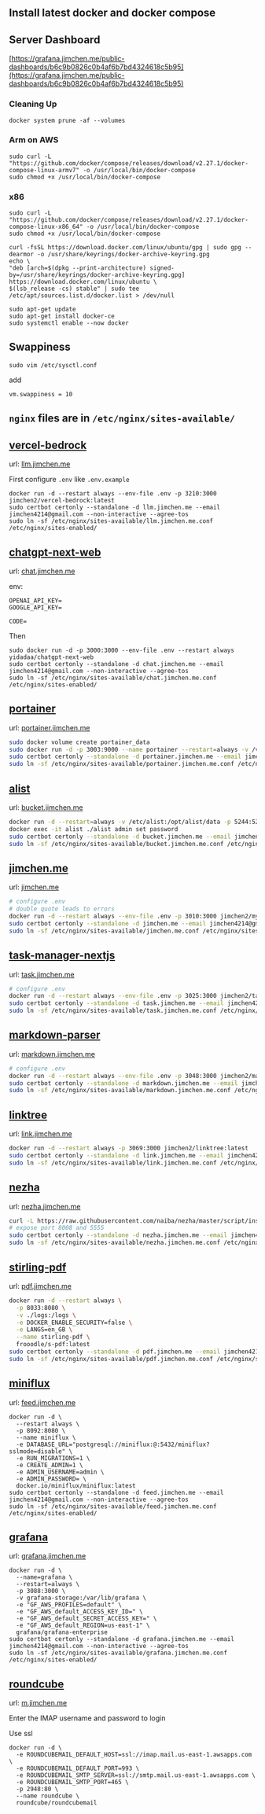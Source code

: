 ## Install latest docker and docker compose

## Server Dashboard

[https://grafana.jimchen.me/public-dashboards/b6c9b0826c0b4af6b7bd4324618c5b95](https://grafana.jimchen.me/public-dashboards/b6c9b0826c0b4af6b7bd4324618c5b95)

### Cleaning Up

```
docker system prune -af --volumes
```

### Arm on AWS

```
sudo curl -L "https://github.com/docker/compose/releases/download/v2.27.1/docker-compose-linux-armv7" -o /usr/local/bin/docker-compose
sudo chmod +x /usr/local/bin/docker-compose
```

### x86

```
sudo curl -L "https://github.com/docker/compose/releases/download/v2.27.1/docker-compose-linux-x86_64" -o /usr/local/bin/docker-compose
sudo chmod +x /usr/local/bin/docker-compose
```

```
curl -fsSL https://download.docker.com/linux/ubuntu/gpg | sudo gpg --dearmor -o /usr/share/keyrings/docker-archive-keyring.gpg
echo \
"deb [arch=$(dpkg --print-architecture) signed-by=/usr/share/keyrings/docker-archive-keyring.gpg] https://download.docker.com/linux/ubuntu \
$(lsb_release -cs) stable" | sudo tee /etc/apt/sources.list.d/docker.list > /dev/null

sudo apt-get update
sudo apt-get install docker-ce
sudo systemctl enable --now docker
```

## Swappiness

```
sudo vim /etc/sysctl.conf
```

add

```
vm.swappiness = 10
```

## `nginx` files are in `/etc/nginx/sites-available/`

## [vercel-bedrock](https://github.com/jimchen2/vercel-bedrock)

url: [llm.jimchen.me](https://llm.jimchen.me)

First configure `.env` like `.env.example`

```
docker run -d --restart always --env-file .env -p 3210:3000 jimchen2/vercel-bedrock:latest
sudo certbot certonly --standalone -d llm.jimchen.me --email jimchen4214@gmail.com --non-interactive --agree-tos
sudo ln -sf /etc/nginx/sites-available/llm.jimchen.me.conf /etc/nginx/sites-enabled/
```

## [chatgpt-next-web](https://github.com/ChatGPTNextWeb/ChatGPT-Next-Web)

url: [chat.jimchen.me](https://chat.jimchen.me)

env:

```
OPENAI_API_KEY=
GOOGLE_API_KEY=

CODE=
```

Then

```
sudo docker run -d -p 3000:3000 --env-file .env --restart always yidadaa/chatgpt-next-web
sudo certbot certonly --standalone -d chat.jimchen.me --email jimchen4214@gmail.com --non-interactive --agree-tos
sudo ln -sf /etc/nginx/sites-available/chat.jimchen.me.conf /etc/nginx/sites-enabled/
```

## [portainer](https://github.com/portainer/portainer)

url: [portainer.jimchen.me](https://portainer.jimchen.me)

```sh
sudo docker volume create portainer_data
sudo docker run -d -p 3003:9000 --name portainer --restart=always -v /var/run/docker.sock:/var/run/docker.sock -v portainer_data:/data portainer/portainer-ce:latest
sudo certbot certonly --standalone -d portainer.jimchen.me --email jimchen4214@gmail.com --non-interactive --agree-tos
sudo ln -sf /etc/nginx/sites-available/portainer.jimchen.me.conf /etc/nginx/sites-enabled/
```

## [alist](https://github.com/alist-org/alist)

url: [bucket.jimchen.me](https://bucket.jimchen.me)

```sh
docker run -d --restart=always -v /etc/alist:/opt/alist/data -p 5244:5244 -e PUID=0 -e PGID=0 -e UMASK=022 --name="alist" xhofe/alist:latest
docker exec -it alist ./alist admin set password
sudo certbot certonly --standalone -d bucket.jimchen.me --email jimchen4214@gmail.com --non-interactive --agree-tos
sudo ln -sf /etc/nginx/sites-available/bucket.jimchen.me.conf /etc/nginx/sites-enabled/
```

## [jimchen.me](https://github.com/jimchen2/My-Website-New)

url: [jimchen.me](https://jimchen.me)

```bash
# configure .env
# double quote leads to errors
docker run -d --restart always --env-file .env -p 3010:3000 jimchen2/my-website:latest
sudo certbot certonly --standalone -d jimchen.me --email jimchen4214@gmail.com --non-interactive --agree-tos
sudo ln -sf /etc/nginx/sites-available/jimchen.me.conf /etc/nginx/sites-enabled/
```

## [task-manager-nextjs](https://github.com/jimchen2/task-manager-nextjs)

url: [task.jimchen.me](https://task.jimchen.me)

```bash
# configure .env
docker run -d --restart always --env-file .env -p 3025:3000 jimchen2/task-manager-nextjs:latest
sudo certbot certonly --standalone -d task.jimchen.me --email jimchen4214@gmail.com --non-interactive --agree-tos
sudo ln -sf /etc/nginx/sites-available/task.jimchen.me.conf /etc/nginx/sites-enabled/
```

## [markdown-parser](https://github.com/jimchen2/markdown-parser)

url: [markdown.jimchen.me](https://markdown.jimchen.me)

```bash
# configure .env
docker run -d --restart always --env-file .env -p 3048:3000 jimchen2/markdown-parser:latest
sudo certbot certonly --standalone -d markdown.jimchen.me --email jimchen4214@gmail.com --non-interactive --agree-tos
sudo ln -sf /etc/nginx/sites-available/markdown.jimchen.me.conf /etc/nginx/sites-enabled/
```

## [linktree](https://github.com/jimchen2/linktree)

url: [link.jimchen.me](https://link.jimchen.me)

```bash
docker run -d --restart always -p 3069:3000 jimchen2/linktree:latest
sudo certbot certonly --standalone -d link.jimchen.me --email jimchen4214@gmail.com --non-interactive --agree-tos
sudo ln -sf /etc/nginx/sites-available/link.jimchen.me.conf /etc/nginx/sites-enabled/
```

## [nezha](https://github.com/naiba/nezha)

url: [nezha.jimchen.me](https://nezha.jimchen.me)

```bash
curl -L https://raw.githubusercontent.com/naiba/nezha/master/script/install.sh -o nezha.sh && chmod +x nezha.sh && sudo ./nezha.sh
# expose port 8008 and 5555
sudo certbot certonly --standalone -d nezha.jimchen.me --email jimchen4214@gmail.com --non-interactive --agree-tos
sudo ln -sf /etc/nginx/sites-available/nezha.jimchen.me.conf /etc/nginx/sites-enabled/
```

## [stirling-pdf](https://github.com/Stirling-Tools/Stirling-PDF)

url: [pdf.jimchen.me](https://pdf.jimchen.me)

```bash
docker run -d --restart always \
  -p 8033:8080 \
  -v ./logs:/logs \
  -e DOCKER_ENABLE_SECURITY=false \
  -e LANGS=en_GB \
  --name stirling-pdf \
  frooodle/s-pdf:latest
sudo certbot certonly --standalone -d pdf.jimchen.me --email jimchen4214@gmail.com --non-interactive --agree-tos
sudo ln -sf /etc/nginx/sites-available/pdf.jimchen.me.conf /etc/nginx/sites-enabled/
```

## [miniflux](https://github.com/miniflux/v2)

url: [feed.jimchen.me](https://feed.jimchen.me)

```
docker run -d \
  --restart always \
  -p 8092:8080 \
  --name miniflux \
  -e DATABASE_URL="postgresql://miniflux:@:5432/miniflux?sslmode=disable" \
  -e RUN_MIGRATIONS=1 \
  -e CREATE_ADMIN=1 \
  -e ADMIN_USERNAME=admin \
  -e ADMIN_PASSWORD= \
  docker.io/miniflux/miniflux:latest
sudo certbot certonly --standalone -d feed.jimchen.me --email jimchen4214@gmail.com --non-interactive --agree-tos
sudo ln -sf /etc/nginx/sites-available/feed.jimchen.me.conf /etc/nginx/sites-enabled/
```

## [grafana](https://github.com/grafana/grafana/)

url: [grafana.jimchen.me](https://grafana.jimchen.me)

```
docker run -d \
  --name=grafana \
  --restart=always \
  -p 3088:3000 \
  -v grafana-storage:/var/lib/grafana \
  -e "GF_AWS_PROFILES=default" \
  -e "GF_AWS_default_ACCESS_KEY_ID=" \
  -e "GF_AWS_default_SECRET_ACCESS_KEY=" \
  -e "GF_AWS_default_REGION=us-east-1" \
  grafana/grafana-enterprise
sudo certbot certonly --standalone -d grafana.jimchen.me --email jimchen4214@gmail.com --non-interactive --agree-tos
sudo ln -sf /etc/nginx/sites-available/grafana.jimchen.me.conf /etc/nginx/sites-enabled/
```

## [roundcube](https://roundcube.net/)

url: [m.jimchen.me](https://m.jimchen.me)

Enter the IMAP username and password to login

Use ssl

```
docker run -d \
  -e ROUNDCUBEMAIL_DEFAULT_HOST=ssl://imap.mail.us-east-1.awsapps.com \
  -e ROUNDCUBEMAIL_DEFAULT_PORT=993 \
  -e ROUNDCUBEMAIL_SMTP_SERVER=ssl://smtp.mail.us-east-1.awsapps.com \
  -e ROUNDCUBEMAIL_SMTP_PORT=465 \
  -p 2948:80 \
  --name roundcube \
  roundcube/roundcubemail
```